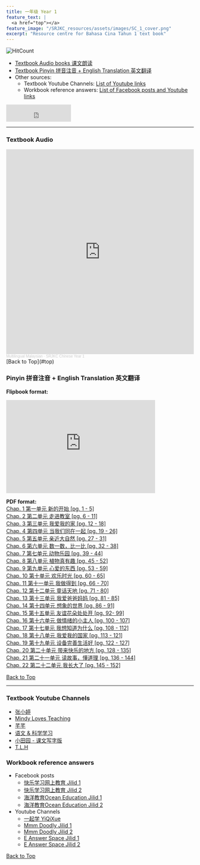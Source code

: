 ```yaml
---
title: 一年级 Year 1 
feature_text: |
  <a href="top"></a>
feature_image: "/SRJKC_resources/assets/images/SC_1_cover.png"
excerpt: "Resource centre for Bahasa Cina Tahun 1 text book"
---
```

![HitCount](https://hits.dwyl.com/multilingual-malaysian/SRJKC_resources.svg?style=flat)
- [Textbook Audio books 课文朗读](#audio)
- [Textbook Pinyin 拼音注音 + English Translation 英文翻译](#pinyin)
- Other sources:
  - Textbook Youtube Channels: [List of Youtube links](#videos)
  - Workbook reference answers: [List of Facebook posts and Youtube links](#workbook)

<iframe src="https://www.facebook.com/plugins/like.php?href=https://multilingual-malaysian.github.io/SRJKC_resources/year1/&width=174&layout=button_count&action=like&size=large&share=true&height=46&appId" width="174" height="46" style="border:none;overflow:hidden" scrolling="no" frameborder="0" allowfullscreen="true" allow="autoplay; clipboard-write; encrypted-media; picture-in-picture; web-share"></iframe>

---

### Textbook Audio <a name="audio"></a>
<iframe width="100%" height="550" scrolling="no" frameborder="yes" allow="autoplay" src="https://w.soundcloud.com/player/?url=https%3A//api.soundcloud.com/playlists/1494661288&color=%23626363&auto_play=false&hide_related=false&show_comments=false&show_user=false&show_reposts=false&show_teaser=false"></iframe><div style="font-size: 10px; color: #cccccc;line-break: anywhere;word-break: normal;overflow: hidden;white-space: nowrap;text-overflow: ellipsis; font-family: Interstate,Lucida Grande,Lucida Sans Unicode,Lucida Sans,Garuda,Verdana,Tahoma,sans-serif;font-weight: 100;"><a href="https://soundcloud.com/multilingual-malaysian" title="Multilingual Malaysian" target="_blank" style="color: #cccccc; text-decoration: none;">Multilingual Malaysian</a> · <a href="https://soundcloud.com/multilingual-malaysian/sets/srjkc-chinese-year-1" title="SRJKC Chinese Year 1" target="_blank" style="color: #cccccc; text-decoration: none;">SRJKC Chinese Year 1</a></div>
[Back to Top](#top)

### Pinyin 拼音注音 + English Translation 英文翻译<a name="pinyin"></a>
**Flipbook format:**
<iframe style="width:400px;height:250px" src="https://online.fliphtml5.com/pjnuy/ctos/"  seamless="seamless" scrolling="no" frameborder="0" allowtransparency="true" allowfullscreen="true" ></iframe>

**PDF format:**\
<a href="/SRJKC_resources/doc/year1/year1_chapter1.pdf" target="_blank">Chap. 1 第一单元 新的开始 [pg. 1 - 5]</a>\
<a href="/SRJKC_resources/doc/year1/year1_chapter2.pdf" target="_blank">Chap. 2 第二单元 走进教室 [pg. 6 - 11]</a>\
<a href="/SRJKC_resources/doc/year1/year1_chapter3.pdf" target="_blank">Chap. 3 第三单元 我爱我的家 [pg. 12 - 18]</a>\
<a href="/SRJKC_resources/doc/year1/year1_chapter4.pdf" target="_blank">Chap. 4 第四单元 当我们同在一起 [pg. 19 - 26]</a>\
<a href="/SRJKC_resources/doc/year1/year1_chapter5.pdf" target="_blank">Chap. 5 第五单元 亲近大自然 [pg. 27 - 31]</a>\
<a href="/SRJKC_resources/doc/year1/year1_chapter6.pdf" target="_blank">Chap. 6 第六单元 数一数，比一比 [pg. 32 - 38]</a>\
<a href="/SRJKC_resources/doc/year1/year1_chapter7.pdf" target="_blank">Chap. 7 第七单元 动物乐园 [pg. 39 - 44]</a>\
<a href="/SRJKC_resources/doc/year1/year1_chapter8.pdf" target="_blank">Chap. 8 第八单元 植物真有趣 [pg. 45 - 52]</a>\
<a href="/SRJKC_resources/doc/year1/year1_chapter9.pdf" target="_blank">Chap. 9 第九单元 心爱的东西 [pg. 53 - 59]</a>\
<a href="/SRJKC_resources/doc/year1/year1_chapter10.pdf" target="_blank">Chap. 10 第十单元 欢乐时光 [pg. 60 - 65]</a>\
<a href="/SRJKC_resources/doc/year1/year1_chapter11.pdf" target="_blank">Chap. 11 第十一单元 我做得到 [pg. 66 - 70]</a>\
<a href="/SRJKC_resources/doc/year1/year1_chapter12.pdf" target="_blank">Chap. 12 第十二单元 童话天地 [pg. 71 - 80]</a>\
<a href="/SRJKC_resources/doc/year1/year1_chapter13.pdf" target="_blank">Chap. 13 第十三单元 我爱爸爸妈妈 [pg. 81 - 85]</a>\
<a href="/SRJKC_resources/doc/year1/year1_chapter14.pdf" target="_blank">Chap. 14 第十四单元 想象的世界 [pg. 86 - 91]</a>\
<a href="/SRJKC_resources/doc/year1/year1_chapter15.pdf" target="_blank">Chap. 15 第十五单元 友谊花朵处处开 [pg. 92- 99]</a>\
<a href="/SRJKC_resources/doc/year1/year1_chapter16.pdf" target="_blank">Chap. 16 第十六单元 做情绪的小主人 [pg. 100 - 107]</a>\
<a href="/SRJKC_resources/doc/year1/year1_chapter17.pdf" target="_blank">Chap. 17 第十七单元 我想知道为什么 [pg. 108 - 112]</a>\
<a href="/SRJKC_resources/doc/year1/year1_chapter18.pdf" target="_blank">Chap. 18 第十八单元 我爱我的国家 [pg. 113 - 121]</a>\
<a href="/SRJKC_resources/doc/year1/year1_chapter19.pdf" target="_blank">Chap. 19 第十九单元 设备完善生活好 [pg. 122 - 127]</a>\
<a href="/SRJKC_resources/doc/year1/year1_chapter20.pdf" target="_blank">Chap. 20 第二十单元 带来快乐的地方 [pg. 128 - 135]</a>\
<a href="/SRJKC_resources/doc/year1/year1_chapter21.pdf" target="_blank">Chap. 21 第二十一单元 读故事，懂道理 [pg. 136 - 144]</a>\
<a href="/SRJKC_resources/doc/year1/year1_chapter22.pdf" target="_blank">Chap. 22 第二十二单元 我长大了 [pg. 145 - 152]</a>

[Back to Top](#top)

----
### Textbook Youtube Channels<a name="videos"></a>
- [张小婷](https://www.youtube.com/channel/UC6hPxFH8ofK_iQTc7LYwb6w/videos)
- [Mindy Loves Teaching](https://youtube.com/playlist?list=PLY9WUpQrX74Bl5b4ja8CkDNu2S9T4Tis5)
- [芊芊](https://www.youtube.com/channel/UCcpCDUyYCgfBesihAKcYAWQ/videos)
- [语文 & 科学学习](https://www.youtube.com/channel/UCkn65TfV5rUgQ73snN8rWQw/playlists)
- [小田园 - 课文写字版](https://youtube.com/playlist?list=PLnXRJJkppsMOZIxJuPcvCbCRHl-g2s-SE)
- [T.L.H](https://youtube.com/playlist?list=PLGzns5GCP8N8ouUUCxSnGe8vD8KEH13R7)

### Workbook reference answers<a name="workbook"></a>
- Facebook posts
  - [快乐学习网上教育 Jilid 1](https://www.facebook.com/102603841643062/posts/142725344297578)
  - [快乐学习网上教育 Jilid 2](https://m.facebook.com/permalink.php?id=102603841643062&story_fbid=144286497474796)
  - [海洋教育Ocean Education Jilid 1](https://www.facebook.com/ocedu.co/posts/126557369235888/)
  - [海洋教育Ocean Education Jilid 2](https://www.facebook.com/ocedu.co/posts/126557369235888/)
- Youtube Channels
  - [一起学 YiQiXue](https://youtube.com/playlist?list=PLQyq8ZxexxEzjW6LbD7b5r9DSNNMW0aj2)
  - [Mmm Doodly Jilid 1](https://youtu.be/nTLnzUXU7zk)
  - [Mmm Doodly Jilid 2](https://youtu.be/G9HVvzhPtTk)
  - [E Answer Space Jilid 1](https://youtu.be/y9ME4i88BMU)
  - [E Answer Space Jilid 2](https://youtu.be/0BVcgXpZr_4)

[Back to Top](#top)
